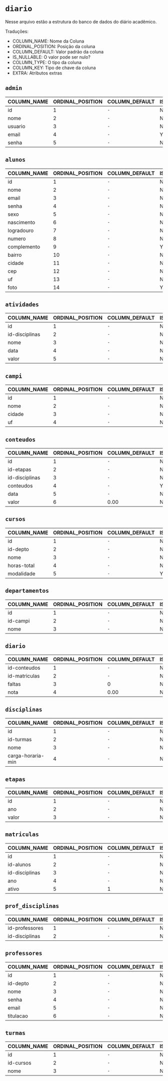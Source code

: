 # `diario`

Nesse arquivo estão a estrutura do banco de dados do diário acadêmico.

Traduções:

- COLUMN_NAME: Nome da Coluna
- ORDINAL_POSITION: Posição da coluna
- COLUMN_DEFAULT: Valor padrão da coluna
- IS_NULLABLE: O valor pode ser nulo?
- COLUMN_TYPE: O tipo da coluna
- COLUMN_KEY: Tipo de chave da coluna
- EXTRA: Atributos extras

## `admin`

| COLUMN_NAME | ORDINAL_POSITION | COLUMN_DEFAULT | IS_NULLABLE | COLUMN_TYPE  | COLUMN_KEY | EXTRA          |
| ----------- | ---------------- | -------------- | ----------- | ------------ | ---------- | -------------- |
| id          | 1                | `-`            | NO          | int(11)      | PRI        | auto_increment |
| nome        | 2                | `-`            | NO          | varchar(255) | `-`        | `-`            |
| usuario     | 3                | `-`            | NO          | varchar(255) | `-`        | `-`            |
| email       | 4                | `-`            | YES         | varchar(255) | `-`        | `-`            |
| senha       | 5                | `-`            | NO          | varchar(255) | `-`        | `-`            |

## `alunos`

| COLUMN_NAME | ORDINAL_POSITION | COLUMN_DEFAULT | IS_NULLABLE | COLUMN_TYPE   | COLUMN_KEY | EXTRA |
| ----------- | ---------------- | -------------- | ----------- | ------------- | ---------- | ----- |
| id          | 1                | `-`            | NO          | bigint(20)    | PRI        | `-`   |
| nome        | 2                | `-`            | NO          | varchar(255)  | `-`        | `-`   |
| email       | 3                | `-`            | NO          | varchar(255)  | UNI        | `-`   |
| senha       | 4                | `-`            | NO          | varchar(255)  | `-`        | `-`   |
| sexo        | 5                | `-`            | NO          | enum('M','F') | `-`        | `-`   |
| nascimento  | 6                | `-`            | NO          | date          | `-`        | `-`   |
| logradouro  | 7                | `-`            | NO          | varchar(255)  | `-`        | `-`   |
| numero      | 8                | `-`            | NO          | int(11)       | `-`        | `-`   |
| complemento | 9                | `-`            | YES         | varchar(255)  | `-`        | `-`   |
| bairro      | 10               | `-`            | NO          | varchar(255)  | `-`        | `-`   |
| cidade      | 11               | `-`            | NO          | varchar(255)  | `-`        | `-`   |
| cep         | 12               | `-`            | NO          | int(11)       | `-`        | `-`   |
| uf          | 13               | `-`            | NO          | varchar(255)  | `-`        | `-`   |
| foto        | 14               | `-`            | YES         | text          | `-`        | `-`   |

## `atividades`

| COLUMN_NAME    | ORDINAL_POSITION | COLUMN_DEFAULT | IS_NULLABLE | COLUMN_TYPE  | COLUMN_KEY | EXTRA          |
| -------------- | ---------------- | -------------- | ----------- | ------------ | ---------- | -------------- |
| id             | 1                | `-`            | NO          | int(11)      | PRI        | auto_increment |
| id-disciplinas | 2                | `-`            | NO          | int(11)      | `-`        | `-`            |
| nome           | 3                | `-`            | NO          | varchar(255) | `-`        | `-`            |
| data           | 4                | `-`            | NO          | date         | `-`        | `-`            |
| valor          | 5                | `-`            | NO          | decimal(5,2) | `-`        | `-`            |

## `campi`

| COLUMN_NAME | ORDINAL_POSITION | COLUMN_DEFAULT | IS_NULLABLE | COLUMN_TYPE  | COLUMN_KEY | EXTRA          |
| ----------- | ---------------- | -------------- | ----------- | ------------ | ---------- | -------------- |
| id          | 1                | `-`            | NO          | int(11)      | PRI        | auto_increment |
| nome        | 2                | `-`            | NO          | varchar(255) | `-`        | `-`            |
| cidade      | 3                | `-`            | NO          | varchar(255) | `-`        | `-`            |
| uf          | 4                | `-`            | NO          | varchar(255) | `-`        | `-`            |

## `conteudos`

| COLUMN_NAME    | ORDINAL_POSITION | COLUMN_DEFAULT | IS_NULLABLE | COLUMN_TYPE  | COLUMN_KEY | EXTRA          |
| -------------- | ---------------- | -------------- | ----------- | ------------ | ---------- | -------------- |
| id             | 1                | `-`            | NO          | int(11)      | PRI        | auto_increment |
| id-etapas      | 2                | `-`            | NO          | int(11)      | `-`        | `-`            |
| id-disciplinas | 3                | `-`            | NO          | int(11)      | `-`        | `-`            |
| conteudos      | 4                | `-`            | YES         | text         | `-`        | `-`            |
| data           | 5                | `-`            | NO          | date         | `-`        | `-`            |
| valor          | 6                | 0.00           | NO          | decimal(5,2) | `-`        | `-`            |

## `cursos`

| COLUMN_NAME | ORDINAL_POSITION | COLUMN_DEFAULT | IS_NULLABLE | COLUMN_TYPE  | COLUMN_KEY | EXTRA          |
| ----------- | ---------------- | -------------- | ----------- | ------------ | ---------- | -------------- |
| id          | 1                | `-`            | NO          | int(11)      | PRI        | auto_increment |
| id-depto    | 2                | `-`            | NO          | int(11)      | `-`        | `-`            |
| nome        | 3                | `-`            | NO          | varchar(255) | `-`        | `-`            |
| horas-total | 4                | `-`            | NO          | int(11)      | `-`        | `-`            |
| modalidade  | 5                | `-`            | YES         | varchar(255) | `-`        | `-`            |

## `departamentos`

| COLUMN_NAME | ORDINAL_POSITION | COLUMN_DEFAULT | IS_NULLABLE | COLUMN_TYPE  | COLUMN_KEY | EXTRA          |
| ----------- | ---------------- | -------------- | ----------- | ------------ | ---------- | -------------- |
| id          | 1                | `-`            | NO          | int(11)      | PRI        | auto_increment |
| id-campi    | 2                | `-`            | NO          | int(11)      | `-`        | `-`            |
| nome        | 3                | `-`            | NO          | varchar(255) | `-`        | `-`            |

## `diario`

| COLUMN_NAME   | ORDINAL_POSITION | COLUMN_DEFAULT | IS_NULLABLE | COLUMN_TYPE  | COLUMN_KEY | EXTRA |
| ------------- | ---------------- | -------------- | ----------- | ------------ | ---------- | ----- |
| id-conteudos  | 1                | `-`            | NO          | int(11)      | `-`        | `-`   |
| id-matriculas | 2                | `-`            | NO          | int(11)      | `-`        | `-`   |
| faltas        | 3                | 0              | NO          | int(11)      | `-`        | `-`   |
| nota          | 4                | 0.00           | NO          | decimal(5,2) | `-`        | `-`   |

## `disciplinas`

| COLUMN_NAME       | ORDINAL_POSITION | COLUMN_DEFAULT | IS_NULLABLE | COLUMN_TYPE  | COLUMN_KEY | EXTRA          |
| ----------------- | ---------------- | -------------- | ----------- | ------------ | ---------- | -------------- |
| id                | 1                | `-`            | NO          | int(11)      | PRI        | auto_increment |
| id-turmas         | 2                | `-`            | NO          | int(11)      | `-`        | `-`            |
| nome              | 3                | `-`            | NO          | varchar(255) | `-`        | `-`            |
| carga-horaria-min | 4                | `-`            | NO          | int(11)      | `-`        | `-`            |

## `etapas`

| COLUMN_NAME | ORDINAL_POSITION | COLUMN_DEFAULT | IS_NULLABLE | COLUMN_TYPE  | COLUMN_KEY | EXTRA          |
| ----------- | ---------------- | -------------- | ----------- | ------------ | ---------- | -------------- |
| id          | 1                | `-`            | NO          | int(11)      | PRI        | auto_increment |
| ano         | 2                | `-`            | NO          | int(11)      | `-`        | `-`            |
| valor       | 3                | `-`            | NO          | decimal(5,2) | `-`        | `-`            |

## `matriculas`

| COLUMN_NAME    | ORDINAL_POSITION | COLUMN_DEFAULT | IS_NULLABLE | COLUMN_TYPE | COLUMN_KEY | EXTRA          |
| -------------- | ---------------- | -------------- | ----------- | ----------- | ---------- | -------------- |
| id             | 1                | `-`            | NO          | int(11)     | PRI        | auto_increment |
| id-alunos      | 2                | `-`            | NO          | bigint(20)  | `-`        | `-`            |
| id-disciplinas | 3                | `-`            | NO          | int(11)     | `-`        | `-`            |
| ano            | 4                | `-`            | NO          | int(11)     | `-`        | `-`            |
| ativo          | 5                | 1              | NO          | tinyint(1)  | `-`        | `-`            |

## `prof_disciplinas`

| COLUMN_NAME    | ORDINAL_POSITION | COLUMN_DEFAULT | IS_NULLABLE | COLUMN_TYPE | COLUMN_KEY | EXTRA |
| -------------- | ---------------- | -------------- | ----------- | ----------- | ---------- | ----- |
| id-professores | 1                | `-`            | NO          | int(11)     | `-`        | `-`   |
| id-disciplinas | 2                | `-`            | NO          | int(11)     | `-`        | `-`   |

## `professores`

| COLUMN_NAME | ORDINAL_POSITION | COLUMN_DEFAULT | IS_NULLABLE | COLUMN_TYPE           | COLUMN_KEY | EXTRA |
| ----------- | ---------------- | -------------- | ----------- | --------------------- | ---------- | ----- |
| id          | 1                | `-`            | NO          | int(11)               | PRI        | `-`   |
| id-depto    | 2                | `-`            | NO          | int(11)               | `-`        | `-`   |
| nome        | 3                | `-`            | NO          | varchar(255)          | `-`        | `-`   |
| senha       | 4                | `-`            | NO          | varchar(255)          | `-`        | `-`   |
| email       | 5                | `-`            | NO          | varchar(255)          | UNI        | `-`   |
| titulacao   | 6                | `-`            | NO          | enum('M','D','E','G') | `-`        | `-`   |

## `turmas`

| COLUMN_NAME | ORDINAL_POSITION | COLUMN_DEFAULT | IS_NULLABLE | COLUMN_TYPE  | COLUMN_KEY | EXTRA          |
| ----------- | ---------------- | -------------- | ----------- | ------------ | ---------- | -------------- |
| id          | 1                | `-`            | NO          | int(11)      | PRI        | auto_increment |
| id-cursos   | 2                | `-`            | NO          | int(11)      | `-`        | `-`            |
| nome        | 3                | `-`            | NO          | varchar(255) | `-`        | `-`            |
